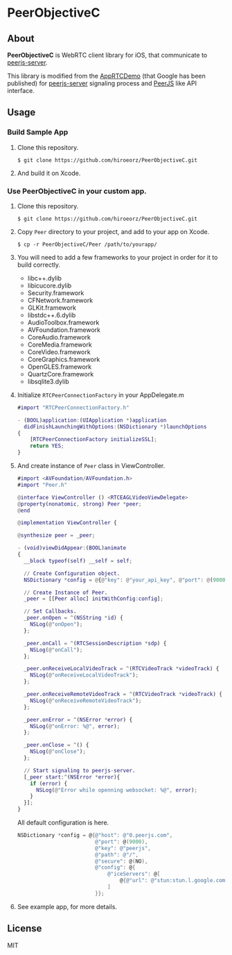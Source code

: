 # PeerObjectiveC

## About

<b>PeerObjectiveC</b> is WebRTC client library for iOS, that communicate to [peerjs-server](https://github.com/peers/peerjs-server).

This library is modified from the [AppRTCDemo](https://code.google.com/p/webrtc/source/browse/trunk/talk/examples/ios/?r=4466#ios%2FAppRTCDemo) (that Google has been published) for [peerjs-server](https://github.com/peers/peerjs-server) signaling process and [PeerJS](http://peerjs.com/) like API interface.

## Usage

### Build Sample App

1. Clone this repository.

    ```
    $ git clone https://github.com/hiroeorz/PeerObjectiveC.git
    ```

2. And build it on Xcode.

### Use PeerObjectiveC in your custom app.

1. Clone this repository.

    ```
    $ git clone https://github.com/hiroeorz/PeerObjectiveC.git
    ```
2. Copy ```Peer``` directory to your project, and add to your app on Xcode.

    ```
    $ cp -r PeerObjectiveC/Peer /path/to/yourapp/
    ```

3. You will need to add a few frameworks to your project in order for it to build correctly.
    * libc++.dylib
    * libicucore.dylib
    * Security.framework
    * CFNetwork.framework
    * GLKit.framework
    * libstdc++.6.dylib
    * AudioToolbox.framework
    * AVFoundation.framework
    * CoreAudio.framework
    * CoreMedia.framework
    * CoreVideo.framework
    * CoreGraphics.framework
    * OpenGLES.framework
    * QuartzCore.framework
    * libsqlite3.dylib

4. Initialize ```RTCPeerConnectionFactory``` in your AppDelegate.m

    ```objectivec:AppDelegate.m
    #import "RTCPeerConnectionFactory.h"

    - (BOOL)application:(UIApplication *)application 
      didFinishLaunchingWithOptions:(NSDictionary *)launchOptions
    {
        [RTCPeerConnectionFactory initializeSSL];
        return YES;
    }
    ```
5. And create instance of ```Peer``` class in ViewController.

    ```objectivec:ViewController.m
    #import <AVFoundation/AVFoundation.h>
    #import "Peer.h"

    @interface ViewController () <RTCEAGLVideoViewDelegate>
    @property(nonatomic, strong) Peer *peer;
    @end

    @implementation ViewController {

    @synthesize peer = _peer;

    - (void)viewDidAppear:(BOOL)animate
    {
      __block typeof(self) __self = self;

      // Create Configuration object.
      NSDictionary *config = @{@"key": @"your_api_key", @"port": @(9000)};

      // Create Instance of Peer. 
      _peer = [[Peer alloc] initWithConfig:config];

      // Set Callbacks.
      _peer.onOpen = ^(NSString *id) {
        NSLog(@"onOpen");
      };
   
      _peer.onCall = ^(RTCSessionDescription *sdp) {
        NSLog(@"onCall");
      };

      _peer.onReceiveLocalVideoTrack = ^(RTCVideoTrack *videoTrack) {
        NSLog(@"onReceiveLocalVideoTrack");
      };

      _peer.onReceiveRemoteVideoTrack = ^(RTCVideoTrack *videoTrack) {
        NSLog(@"onReceiveRemoteVideoTrack");
      };

      _peer.onError = ^(NSError *error) {
        NSLog(@"onError: %@", error);
      };

      _peer.onClose = ^() {
        NSLog(@"onClose");
      };

      // Start signaling to peerjs-server.
      [_peer start:^(NSError *error){
        if (error) {
          NSLog(@"Error while openning websocket: %@", error);
        }
      }];
    }
    ``` 
    All default configuration is here.

    ```objectivec
    NSDictionary *config = @{@"host": @"0.peerjs.com",
                             @"port": @(9000),
                             @"key": @"peerjs",
                             @"path": @"/",
                             @"secure": @(NO),
                             @"config": @{
                                 @"iceServers": @[
                                     @{@"url": @"stun:stun.l.google.com:19302", @"user": @"", @"password": @""}
                                 ]
                             }};
    ```
6. See example app, for more details.

## License

MIT
